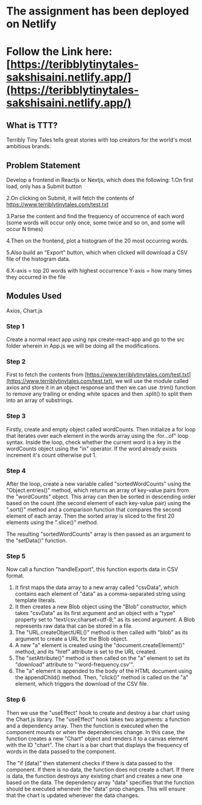 # The assignment has been deployed on Netlify
# Follow the Link here: [https://teribblytinytales-sakshisaini.netlify.app/](https://teribblytinytales-sakshisaini.netlify.app/)
## What is TTT?

Terribly Tiny Tales tells great stories with top creators for the world's most ambitious brands.

## Problem Statement

Develop a frontend in Reactjs or Nextjs, which does the following:
1.On first load, only has a Submit button

2.On clicking on Submit, it will fetch the contents of https://www.terriblytinytales.com/test.txt

3.Parse the content and find the frequency of occurrence of each word (some words will occur only once, some twice and so on, and some will occur N times)

4.Then on the frontend, plot a histogram of the 20 most occurring words.

5.Also build an "Export" button, which when clicked will download a CSV file of the histogram data.

6.X-axis = top 20 words with highest occurrence Y-axis = how many times they occurred in the file

## Modules Used

Axios, Chart.js

### Step 1

Create a normal react app using npx create-react-app and go to the src folder wherein in App.js we will be doing all the modifications.

### Step 2

First to fetch the contents from [https://www.terriblytinytales.com/test.txt](https://www.terriblytinytales.com/test.txt), we will use the module called axios and store it in an object response and then we can use .trim() function to remove any trailing or ending white spaces and then .split() to split them into an array of substrings.

### Step 3

Firstly, create and empty object called wordCounts. Then initialize a for loop that iterates over each element in the words array using the :for...of" loop syntax. Inside the loop, check whether the current word is a key in the wordCounts object using the "in" operator. If the word already exists increment it's count otherwise put 1.

### Step 4

After the loop, create a new variable called "sortedWordCounts" using the "Object.entries()" method, which returns an array of key-value pairs from the "wordCounts" object. This array can then be sorted in descending order based on the count (the second element of each key-value pair) using the ".sort()" method and a comparison function that compares the second element of each array. Then the sorted array is sliced to the first 20 elements using the ".slice()" method.

The resulting "sortedWordCounts" array is then passed as an argument to the "setData()" function.

### Step 5

Now call a function "handleExport", this function exports data in CSV format.

1. It first maps the data array to a new array called "csvData", which contains each element of "data" as a comma-separated string using template literals.
2. It then creates a new Blob object using the "Blob" constructor, which takes "csvData" as its first argument and an object with a "type" property set to "text/csv;charset=utf-8;" as its second argument. A Blob represents raw data that can be stored in a file.
3. The "URL.createObjectURL()" method is then called with "blob" as its argument to create a URL for the Blob object.
4. A new "a" element is created using the "document.createElement()" method, and its "href" attribute is set to the URL created.
5. The "setAttribute()" method is then called on the "a" element to set its "download" attribute to "'word-frequency.csv'".
6. The "a" element is appended to the body of the HTML document using the appendChild() method. Then, "click()" method is called on the "a" element, which triggers the download of the CSV file.

### Step 6

Then we use the "useEffect" hook to create and destroy a bar chart using the Chart.js library.
The "useEffect" hook takes two arguments: a function and a dependency array. Then the function is executed when the component mounts or when the dependencies change. In this case, the function creates a new "Chart" object and renders it to a canvas element with the ID "chart". The chart is a bar chart that displays the frequency of words in the data passed to the component.

The "if (data)" then statement checks if there is data passed to the component. If there is no data, the function does not create a chart. If there is data, the function destroys any existing chart and creates a new one based on the data. The dependency array "data" specifies that the function should be executed whenever the "data" prop changes. This will ensure that the chart is updated whenever the data changes.

